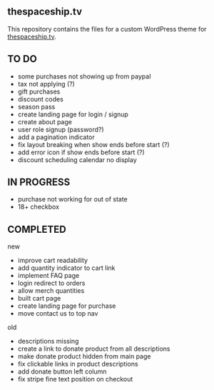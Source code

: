 ## thespaceship.tv
This repository contains the files for a custom WordPress theme for [thespaceship.tv](https://thespaceship.tv).

## TO DO

- some purchases not showing up from paypal
- tax not applying (?)
- gift purchases
- discount codes
- season pass
- create landing page for login / signup
- create about page
- user role signup (password?)
- add a pagination indicator
- fix layout breaking when show ends before start (?)
- add error icon if show ends before start (?)
- discount scheduling calendar no display

## IN PROGRESS

- purchase not working for out of state
- 18+ checkbox

## COMPLETED

new
- improve cart readability
- add quantity indicator to cart link
- implement FAQ page
- login redirect to orders
- allow merch quantities 
- built cart page
- create landing page for purchase
- move contact us to top nav

old
- descriptions missing
- create a link to donate product from all descriptions
- make donate product hidden from main page
- fix clickable links in product descriptions
- add donate button left column
- fix stripe fine text position on checkout
